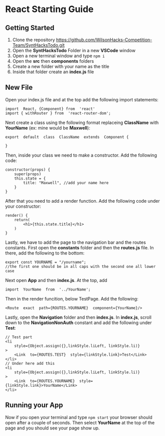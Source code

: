 ﻿# React Starting Guide
## Getting Started
1. Clone the repository https://github.com/WilsonHacks-Competition-Team/SyntHacksTodo.git
2. Open the **SyntHacksTodo** Folder in a new **VSCode** window
3. Open a new terminal window and type `npm i`
4. Open the **src** then **components** folders
5. Create a new folder with your name as the title
6. Inside that folder create an **index.js** file
## New File
Open your index.js file and at the top add the following import statements:

    import  React, {Component} from  'react'
    import { withRouter } from  'react-router-dom';

Next create a class using the following format replaceing **ClassName** with **YourName** (ex: mine would be **Maxwell**):

    export  default  class  ClassName  extends  Component {
    
    }

Then, inside your class we need to make a constructor. Add the following code: 

    constructor(props) {
	    super(props)
	    this.state = {
		    title: "Maxwell", //add your name here
		}
    }

After that you need to add a render function. Add the following code under your constructor: 

    render() {
	    return(
		    <h1>{this.state.title}</h1>
		)
	}
Lastly, we have to add the page to the navigation bar and the routes constants. First open the **constants** folder and then the **routes.js** file. In there, add the following to the bottom:

    export const YOURNAME = "/yourname"; 
    //the first one should be in all caps with the second one all lower case

Next open **App** and then **index.js**. At the top, add 

    import  YourName  from  '../YourName';

Then in the render funcition, below TestPage. Add the following:

    <Route  exact  path={ROUTES.YOURNAME}  component={YourName}/>
Lastly, open the **Navigation** folder and then **index.js**. In **index.js**, scroll down to the **NavigationNonAuth** constant and add the following under **Test**:

    // Test part
    <li
	    style={Object.assign({},linkStyle.liLeft, linkStyle.li)}
	>
		<Link  to={ROUTES.TEST}  style={linkStyle.link}>Test</Link>
	</li>
	// Under here add this
	<li
	    style={Object.assign({},linkStyle.liLeft, linkStyle.li)}
	>
		<Link  to={ROUTES.YOURNAME}  style={linkStyle.link}>YourName</Link>
	</li>
## Running your App
Now if you open your terminal and type `npm start` your browser should open after a couple of seconds. Then select **YourName** at the top of the page and you should see your page show up.
